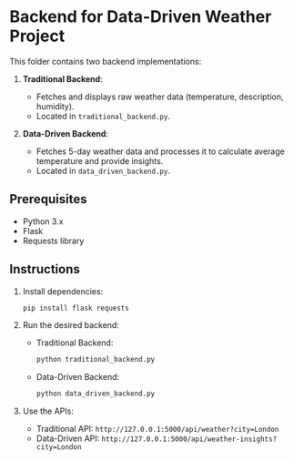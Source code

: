 # Backend for Data-Driven Weather Project

This folder contains two backend implementations:

1. **Traditional Backend**:
   - Fetches and displays raw weather data (temperature, description, humidity).
   - Located in `traditional_backend.py`.

2. **Data-Driven Backend**:
   - Fetches 5-day weather data and processes it to calculate average temperature and provide insights.
   - Located in `data_driven_backend.py`.

## Prerequisites
- Python 3.x
- Flask
- Requests library

## Instructions
1. Install dependencies:
   ```bash
   pip install flask requests
   ```

2. Run the desired backend:
   - Traditional Backend:
     ```bash
     python traditional_backend.py
     ```
   - Data-Driven Backend:
     ```bash
     python data_driven_backend.py
     ```

3. Use the APIs:
   - Traditional API: `http://127.0.0.1:5000/api/weather?city=London`
   - Data-Driven API: `http://127.0.0.1:5000/api/weather-insights?city=London`
